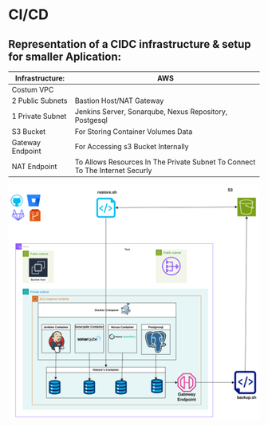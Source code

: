 
# CI/CD
## Representation of a CIDC infrastructure & setup for smaller Aplication:




|  Infrastructure:  | AWS |
| ------------- | ------------- |
| Costum VPC  |  |
| 2 Public Subnets | Bastion Host/NAT Gateway |
| 1 Private Subnet | Jenkins Server, Sonarqube, Nexus Repository, Postgesql |
| S3 Bucket | For Storing Container Volumes Data |
| Gateway Endpoint | For Accessing s3 Bucket Internally |
| NAT Endpoint | To Allows Resources In The Private Subnet To Connect To The Internet Securly |



![alt text](https://github.com/dev126712/cicd/blob/2d79805398c75877537e3484ff48f43334716e04/cicd.png)
